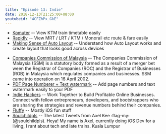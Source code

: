 ```yaml
---
title: "Episode 13: Indie"
date: 2018-12-13T21:25:00+08:00
youtubeid: "4CFZhPx_GkE"
---
```


* [Komuter](http://komuter.app/) -- View KTM train timetable easily
* [Rapidly](http://rapidkl.app/) -- View MRT / LRT / KTM / Monorail etc route & fare easily
* [Making Sense of Auto Layout](https://autolayout.fluffy.es/) -- Understand how Auto Layout works and create layout that looks good across devices
<!--more-->
* [Companies Commission of Malaysia](http://www.ssm.com.my/Pages/Home.aspx) -- ​The Companies Commission of Malaysia (SSM) is a statutory body formed as a result of a merger bet​​​ween the Registrar of Companies (ROC) and the Registrar of Businesses (ROB) in Malaysia which regulates companies and businesses. SSM came into operation on 16 April 2002.
* [PDF Page Numberer + Text watermark](https://pdfpagenumber.com/) -- Add page numbers and text watermark easily to your PDF
* [Indie Hackers](https://www.indiehackers.com/) -- Work Together to Build Profitable Online Businesses. Connect with fellow entrepreneurs, developers, and bootstrappers who are sharing the strategies and revenue numbers behind their companies.
* [Fluffy](https://fluffy.es/) -- Mostly iOS fun stuff
* [Soulchildpls](https://twitter.com/soulchildpls) -- The latest Tweets from Axel Kee :flag-my: (@soulchildpls). Heya! My name is Axel, currently doing iOS Dev for a living, I rant about tech and late trains. Kuala Lumpur
